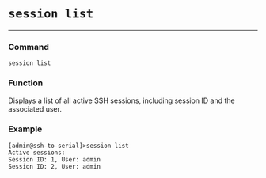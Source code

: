 # `session list`

---

### Command
`session list`

### Function

Displays a list of all active SSH sessions, including session ID and the associated user.

### Example
```
[admin@ssh-to-serial]>session list
Active sessions:
Session ID: 1, User: admin
Session ID: 2, User: admin
```